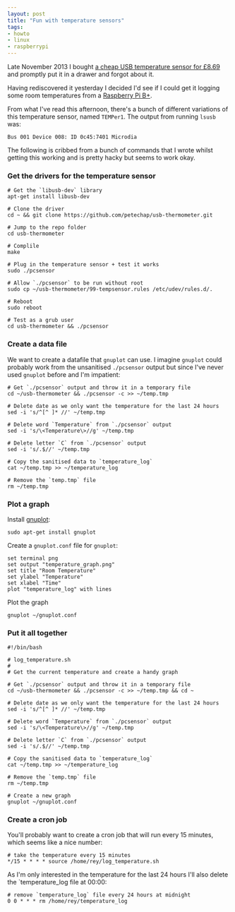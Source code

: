 ```yaml
---
layout: post
title: "Fun with temperature sensors"
tags:
- howto
- linux
- raspberrypi
---
```


Late November 2013 I bought [a cheap USB temperature sensor for
&pound;8.69](http://www.amazon.co.uk/gp/product/B009RETJIO) and promptly put it
in a drawer and forgot about it.

Having rediscovered it yesterday I decided I'd see if I could get it logging
some room temperatures from a [Raspberry Pi
B+](http://www.raspberrypi.org/products/model-b-plus/).

From what I've read this afternoon, there's a bunch of different variations of
this temperature sensor, named `TEMPer1`. The output from running `lsusb` was:

    Bus 001 Device 008: ID 0c45:7401 Microdia

The following is cribbed from a bunch of commands that I wrote whilst getting
this working and is pretty hacky but seems to work okay.

### Get the drivers for the temperature sensor

    # Get the `libusb-dev` library
    apt-get install libusb-dev

    # Clone the driver
    cd ~ && git clone https://github.com/petechap/usb-thermometer.git

    # Jump to the repo folder
    cd usb-thermometer

    # Complile
    make

    # Plug in the temperature sensor + test it works
    sudo ./pcsensor

    # Allow `./pcsensor` to be run without root
    sudo cp ~/usb-thermometer/99-tempsensor.rules /etc/udev/rules.d/.

    # Reboot
    sudo reboot

    # Test as a grub user
    cd usb-thermometer && ./pcsensor

### Create a data file

We want to create a datafile that `gnuplot` can use. I imagine `gnuplot` could
probably work from the unsanitised `./pcsensor` output but since I've never used
`gnuplot` before and I'm impatient:

    # Get `./pcsensor` output and throw it in a temporary file
    cd ~/usb-thermometer && ./pcsensor -c >> ~/temp.tmp

    # Delete date as we only want the temperature for the last 24 hours
    sed -i 's/^[^ ]* //' ~/temp.tmp 

    # Delete word `Temperature` from `./pcsensor` output
    sed -i 's/\<Temperature\>//g' ~/temp.tmp

    # Delete letter `C` from `./pcsensor` output
    sed -i 's/.$//' ~/temp.tmp

    # Copy the sanitised data to `temperature_log`
    cat ~/temp.tmp >> ~/temperature_log

    # Remove the `temp.tmp` file
    rm ~/temp.tmp

### Plot a graph

Install [gnuplot](http://www.gnuplot.info):

    sudo apt-get install gnuplot

Create a `gnuplot.conf` file for `gnuplot`:

    set terminal png
    set output "temperature_graph.png"
    set title "Room Temperature"
    set ylabel "Temperature"
    set xlabel "Time"
    plot "temperature_log" with lines

Plot the graph

    gnuplot ~/gnuplot.conf

### Put it all together

    #!/bin/bash

    # log_temperature.sh
    #
    # Get the current temperature and create a handy graph

    # Get `./pcsensor` output and throw it in a temporary file
    cd ~/usb-thermometer && ./pcsensor -c >> ~/temp.tmp && cd ~

    # Delete date as we only want the temperature for the last 24 hours
    sed -i 's/^[^ ]* //' ~/temp.tmp 

    # Delete word `Temperature` from `./pcsensor` output
    sed -i 's/\<Temperature\>//g' ~/temp.tmp

    # Delete letter `C` from `./pcsensor` output
    sed -i 's/.$//' ~/temp.tmp

    # Copy the sanitised data to `temperature_log`
    cat ~/temp.tmp >> ~/temperature_log

    # Remove the `temp.tmp` file
    rm ~/temp.tmp

    # Create a new graph
    gnuplot ~/gnuplot.conf

### Create a cron job

You'll probably want to create a cron job that will run every 15 minutes, which
seems like a nice number:

    # take the temperature every 15 minutes
    */15 * * * * source /home/rey/log_temperature.sh

As I'm only interested in the temperature for the last 24 hours I'll also delete
the `temperature_log file at 00:00:

    # remove `temperature_log` file every 24 hours at midnight
    0 0 * * * rm /home/rey/temperature_log
